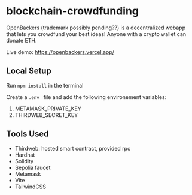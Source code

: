 # blockchain-crowdfunding
OpenBackers (trademark possibly pending??) is a decentralized webapp that lets you crowdfund your best ideas! Anyone with a crypto wallet can donate ETH.

Live demo: https://openbackers.vercel.app/

## Local Setup
Run `npm install` in the terminal

Create a `.env ` file and add the following environement variables:
1. METAMASK_PRIVATE_KEY
2. THIRDWEB_SECRET_KEY

## Tools Used
- Thirdweb: hosted smart contract, provided rpc
- Hardhat
- Solidity
- Sepolia faucet
- Metamask
- Vite
- TailwindCSS
